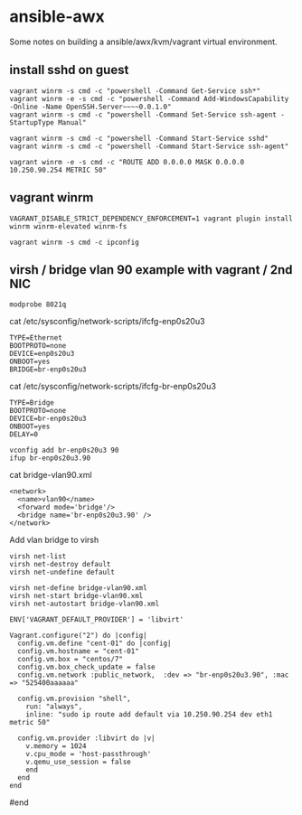 # ansible-awx

Some notes on building a ansible/awx/kvm/vagrant virtual environment.

## install sshd on guest
```
vagrant winrm -s cmd -c "powershell -Command Get-Service ssh*"
vagrant winrm -e -s cmd -c "powershell -Command Add-WindowsCapability -Online -Name OpenSSH.Server~~~~0.0.1.0"
vagrant winrm -s cmd -c "powershell -Command Set-Service ssh-agent -StartupType Manual"

vagrant winrm -s cmd -c "powershell -Command Start-Service sshd"
vagrant winrm -s cmd -c "powershell -Command Start-Service ssh-agent"

vagrant winrm -e -s cmd -c "ROUTE ADD 0.0.0.0 MASK 0.0.0.0 10.250.90.254 METRIC 50"
```

##  vagrant winrm
`VAGRANT_DISABLE_STRICT_DEPENDENCY_ENFORCEMENT=1 vagrant plugin install winrm winrm-elevated winrm-fs`

`vagrant winrm -s cmd -c ipconfig`

## virsh / bridge vlan 90 example with vagrant / 2nd NIC
`modprobe 8021q`

cat /etc/sysconfig/network-scripts/ifcfg-enp0s20u3 
```
TYPE=Ethernet
BOOTPROTO=none
DEVICE=enp0s20u3
ONBOOT=yes
BRIDGE=br-enp0s20u3
```

cat /etc/sysconfig/network-scripts/ifcfg-br-enp0s20u3
```
TYPE=Bridge
BOOTPROTO=none
DEVICE=br-enp0s20u3
ONBOOT=yes
DELAY=0
```
```
vconfig add br-enp0s20u3 90
ifup br-enp0s20u3.90
```
cat bridge-vlan90.xml
```
<network>
  <name>vlan90</name>
  <forward mode='bridge'/>
  <bridge name='br-enp0s20u3.90' />
</network>
```

Add vlan bridge to virsh
```
virsh net-list
virsh net-destroy default
virsh net-undefine default

virsh net-define bridge-vlan90.xml
virsh net-start bridge-vlan90.xml
virsh net-autostart bridge-vlan90.xml
```

```
ENV['VAGRANT_DEFAULT_PROVIDER'] = 'libvirt'

Vagrant.configure("2") do |config|
  config.vm.define "cent-01" do |config|
  config.vm.hostname = "cent-01"
  config.vm.box = "centos/7"
  config.vm.box_check_update = false
  config.vm.network :public_network,  :dev => "br-enp0s20u3.90", :mac => "525400aaaaaa"

  config.vm.provision "shell",
    run: "always",
    inline: "sudo ip route add default via 10.250.90.254 dev eth1 metric 50"

  config.vm.provider :libvirt do |v|
    v.memory = 1024
    v.cpu_mode = 'host-passthrough'
    v.qemu_use_session = false
    end
  end
end
```
#end





